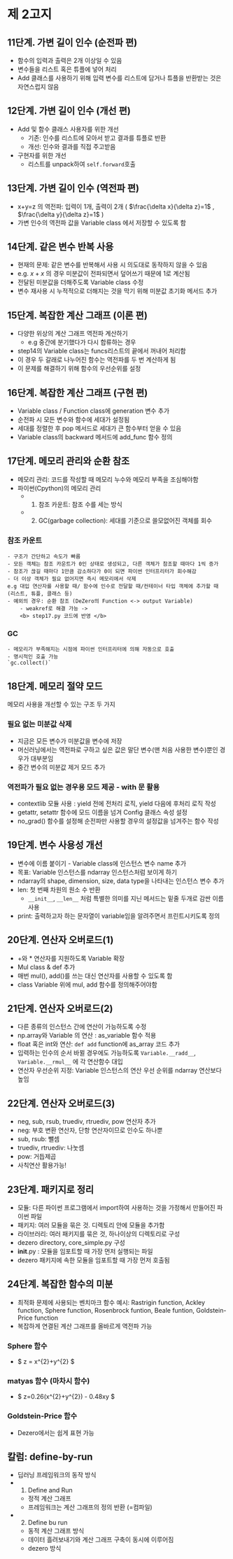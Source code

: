 # 제 2고지

## 11단계. 가변 길이 인수 (순전파 편)
- 함수의 입력과 출력은 2개 이상일 수 있음
- 변수들을 리스트 혹은 튜플에 넣어 처리
- Add 클래스를 사용하기 위해 입력 변수를 리스트에 담거나 튜플을 반환받는 것은 자연스럽지 않음

## 12단계. 가변 길이 인수 (개선 편)
- Add 및 함수 클래스 사용자를 위한 개선
    - 기존: 인수를 리스트에 모아서 받고 결과를 튜플로 반환
    - 개선: 인수와 결과를 직접 주고받음
- 구현자를 위한 개선
    - 리스트를 unpack하여 `self.forward`호출

## 13단계. 가변 길이 인수 (역전파 편)
- x+y=z 의 역전파: 입력이 1개, 출력이 2개 ( $\frac{\delta x}{\delta z}=1$ , $\frac{\delta y}{\delta z}=1$ )
- 가변 인수의 역전파 값을 Variable class 에서 저장할 수 있도록 함

## 14단계. 같은 변수 반복 사용
- 현재의 문제: 같은 변수를 반복해서 사용 시 의도대로 동작하지 않을 수 있음
- e.g. $x+x$ 의 경우 미분값이 전파되면서 덮어쓰기 때문에 1로 계산됨 
- 전달된 미분값을 더해주도록 Variable class 수정
- 변수 재사용 시 누적적으로 더해지는 것을 막기 위해 미분값 초기화 메서드 추가

## 15단계. 복잡한 계산 그래프 (이론 편)
- 다양한 위상의 계산 그래프 역전파 계산하기 
    - e.g 중간에 분기했다가 다시 합류하는 경우
- step14의 Variable class는 funcs리스트의 끝에서 꺼내어 처리함
- 이 경우 두 갈래로 나누어진 함수는 역전파를 두 번 계산하게 됨 
- 이 문제를 해결하기 위해 함수의 우선순위를 설정

## 16단계. 복잡한 계산 그래프 (구현 편)
- Variable class / Function class에 generation 변수 추가
- 순전파 시 모든 변수와 함수에 세대가 설정됨
- 세대를 정렬한 후 pop 메서드로 세대가 큰 함수부터 얻을 수 있음
- Variable class의 backward 메서드에 add_func 함수 정의

## 17단계. 메모리 관리와 순환 참조
- 메모리 관리: 코드를 작성할 때 메모리 누수와 메모리 부족을 조심해야함
- 파이썬(Cpython)의 메모리 관리
    - 1. 참조 카운트: 참조 수를 세는 방식
    - 2. GC(garbage collection): 세대를 기준으로 쓸모없어진 객체를 회수 
### 참조 카운트
    - 구조가 간단하고 속도가 빠름
    - 모든 객체는 참조 카운트가 0인 상태로 생성되고, 다른 객체가 참조할 때마다 1씩 증가
    - 참조가 끊길 때마다 1만큼 감소하다가 0이 되면 파이썬 인터프리터가 회수해감
    - 더 이상 객체가 필요 없어지면 즉시 메모리에서 삭제 
    e.g 대입 연산자를 사용할 때/ 함수에 인수로 전달할 때/컨테이너 타입 객체에 추가할 때 (리스트, 튜플, 클래스 등)
    - 예외의 경우: 순환 참조 (DeZero의 Function <-> output Variable)
        - weakref로 해결 가능 -> 
        <b> step17.py 코드에 반영 </b>
### GC
    - 메모리가 부족해지는 시점에 파이썬 인터프리터에 의해 자동으로 호출
    - 명시적인 호출 가능 
    `gc.collect()` 

## 18단계. 메모리 절약 모드
메모리 사용을 개선할 수 있는 구조 두 가지
### 필요 없는 미분값 삭제
- 지금은 모든 변수가 미분값을 변수에 저장
- 머신러닝에서는 역전파로 구하고 싶은 값은 말단 변수(맨 처음 사용한 변수)뿐인 경우가 대부분임 
- 중간 변수의 미분값 제거 모드 추가
### 역전파가 필요 없는 경우용 모드 제공 - with 문 활용
- contextlib 모듈 사용 : yield 전에 전처리 로직, yield 다음에 후처리 로직 작성
- getattr, setattr 함수에 모드 이름을 넘겨 Config 클래스 속성 설정
- no_grad() 함수를 설정해 순전파만 사용할 경우의 설정값을 넘겨주는 함수 작성

## 19단계. 변수 사용성 개선
- 변수에 이름 붙이기 - Variable class에 인스턴스 변수 name 추가 
- 목표: Variable 인스턴스를 ndarray 인스턴스처럼 보이게 하기
- ndarray의 shape, dimension, size, data type을 나타내는 인스턴스 변수 추가
- len: 첫 번째 차원의 원소 수 반환
    - `__init__`, `__len__` 처럼 특별한 의미를 지닌 메서드는 밑줄 두개로 감싼 이름 사용
- print: 출력하고자 하는 문자열이 variable임을 알려주면서 프린트시키도록 정의

## 20단계. 연산자 오버로드(1)
- +와 * 연산자를 지원하도록 Variable 확장
- Mul class & def 추가
- 매번 mul(), add()를 쓰는 대신 연산자를 사용할 수 있도록 함
- class Variable 위에 mul, add 함수를 정의해주어야함

## 21단계. 연산자 오버로드(2)
- 다른 종류의 인스턴스 간에 연산이 가능하도록 수정
- np.array와 Variable 의 연산 : as_variable 함수 적용
- float 혹은 int와 연산: `def add` function에 as_array 코드 추가
- 입력하는 인수의 순서 바뀔 경우에도 가능하도록 `Variable.__radd__`, `Variable.__rmul__` 에 각 연산함수 대입
- 연산자 우선순위 지정: Variable 인스턴스의 연산 우선 순위를 ndarray 연산보다 높임

## 22단계. 연산자 오버로드(3)
- neg, sub, rsub, truediv, rtruediv, pow 연산자 추가
- neg: 부호 변환 연산자, 단항 연산자이므로 인수도 하나뿐
- sub, rsub: 뺄셈
- truediv, rtruediv: 나눗셈
- pow: 거듭제곱
- 사칙연산 활용가능! 

## 23단계. 패키지로 정리
- 모듈: 다른 파이썬 프로그램에서 import하여 사용하는 것을 가정해서 만들어진 파이썬 파일
- 패키지: 여러 모듈을 묶은 것. 디렉토리 안에 모듈을 추가함
- 라이브러리: 여러 패키지를 묶은 것, 하나이상의 디렉토리로 구성
- dezero directory, core_simple.py 구성
- __init__.py : 모듈을 임포트할 때 가장 먼저 실행되는 파일
- dezero 패키지에 속한 모듈을 임포트할 때 가장 먼저 호출됨

## 24단계. 복잡한 함수의 미분
- 최적화 문제에 사용되는 벤치마크 함수 예시: Rastrigin function, Ackley function, Sphere function, Rosenbrock funtion, Beale funtion, Goldstein-Price function
- 복잡하게 연결된 계산 그래프를 올바르게 역전파 가능
### Sphere 함수
- $ z = x^{2}+y^{2} $
### matyas 함수 (마차시 함수)
- $ z=0.26(x^{2}+y^{2}) - 0.48xy $
### Goldstein-Price 함수
- Dezero에서는 쉽게 표현 가능

## 칼럼: define-by-run
- 딥러닝 프레임워크의 동작 방식 
- 1. Define and Run
    - 정적 계산 그래프
    - 프레임워크는 계산 그래프의 정의 반환 (=컴파일)
- 2. Define bu run
    - 동적 계산 그래프 방식
    - 데이터 흘려보내기와 계산 그래프 구축이 동시에 이루어짐
    - dezero 방식 